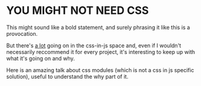 # YOU MIGHT NOT NEED CSS

This might sound like a bold statement, and surely phrasing it like this is a provocation. 

But there's [a lot](https://github.com/MicheleBertoli/css-in-js) going on in the css-in-js space and, even if I wouldn't necessarily reccommend it for every project, it's interesting to keep up with what it's going on and why.

Here is an amazing talk about css modules (which is not a css in js specific solution), useful to understand the why part of it.